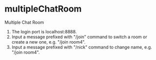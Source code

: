# multipleChatRoom
Multiple Chat Room
1. The login port is localhost:8888.
2. Input a message prefixed with "/join" command to switch a room or create a new one, e.g. "/join room4".
3. Input a message prefixed with "/nick" command to change name, e.g. "/join room4".
